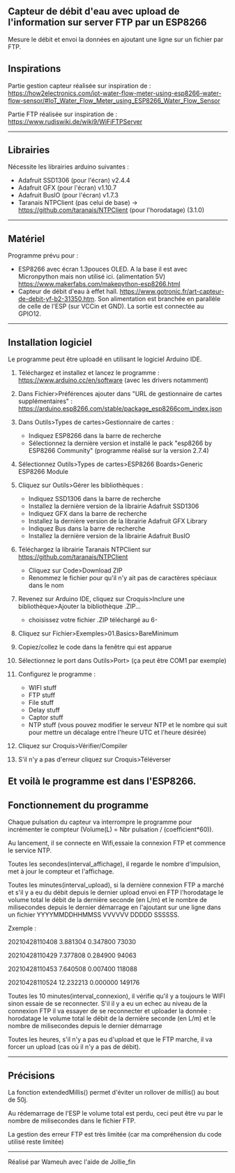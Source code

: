 Capteur de débit d'eau avec upload de l'information sur server FTP par un ESP8266
----------------------------------------------------------------------------------
Mesure le débit et envoi la données en ajoutant une ligne sur un fichier par FTP.

Inspirations
------------
Partie gestion capteur réalisée sur inspiration de :
https://how2electronics.com/iot-water-flow-meter-using-esp8266-water-flow-sensor/#IoT_Water_Flow_Meter_using_ESP8266_Water_Flow_Sensor

Partie FTP réalisée sur inspiration de :
https://www.rudiswiki.de/wiki9/WiFiFTPServer

----------------------------------------------------------------------------------


Librairies
----------
Nécessite les librairies arduino suivantes :
- Adafruit SSD1306 (pour l'écran) v2.4.4
- Adafruit GFX (pour l'écran) v1.10.7
- Adafruit BusIO (pour l'écran) v1.7.3
- Taranais NTPClient (pas celui de base) -> https://github.com/taranais/NTPClient (pour l'horodatage) (3.1.0)
----------------------------------------------------------------------------------


Matériel
--------
Programme prévu pour :
- ESP8266 avec écran 1.3pouces OLED. A la base il est avec Micronpython mais non utilisé ici. (alimentation 5V)
	https://www.makerfabs.com/makepython-esp8266.html
- Capteur de débit d'eau à effet hall.
	https://www.gotronic.fr/art-capteur-de-debit-yf-b2-31350.htm.
	Son alimentation est branchée en parallèle de celle de l'ESP (sur VCCin et GND). La sortie est connectée au GPIO12.
------------------------------------------------------------------------------------


Installation logiciel
----------------
Le programme peut être uploadé en utilisant le logiciel Arduino IDE.
1. Téléchargez et installez et lancez le programme : https://www.arduino.cc/en/software (avec les drivers notamment)

2. Dans Fichier>Préférences ajouter dans "URL de gestionnaire de cartes supplémentaires" :
	https://arduino.esp8266.com/stable/package_esp8266com_index.json
	
3. Dans Outils>Types de cartes>Gestionnaire de cartes :
	- Indiquez ESP8266 dans la barre de recherche
	- Sélectionnez la dernière version et installé le pack "esp8266 by ESP8266 Community" (programme réalisé sur la version 2.7.4)

4. Sélectionnez Outils>Types de cartes>ESP8266 Boards>Generic ESP8266 Module

5. Cliquez sur Outils>Gérer les bibliothèques :
	- Indiquez SSD1306 dans la barre de recherche
	- Installez la dernière version de la librairie Adafruit SSD1306
	- Indiquez GFX dans la barre de recherche
	- Installez la dernière version de la librairie Adafruit GFX Library
	- Indiquez Bus dans la barre de recherche
	- Installez la dernière version de la librairie Adafruit BusIO

6. Téléchargez la librairie Taranais NTPClient sur https://github.com/taranais/NTPClient
	- Cliquez sur Code>Download ZIP
	- Renommez le fichier pour qu'il n'y ait pas de caractères spéciaux dans le nom

7. Revenez sur Arduino IDE, cliquez sur Croquis>Inclure une bibliothèque>Ajouter la bibliothèque .ZIP...
	- choisissez votre fichier .ZIP téléchargé au 6-

8. Cliquez sur Fichier>Exemples>01.Basics>BareMinimum
9. Copiez/collez le code dans la fenêtre qui est apparue
10. Sélectionnez le port dans Outils>Port> (ça peut être COM1 par exemple)
11. Configurez le programme :
	- WIFI stuff
	- FTP stuff
	- File stuff
	- Delay stuff
	- Captor stuff
	- NTP stuff (vous pouvez modifier le serveur NTP et le nombre qui suit pour mettre un décalage entre l'heure UTC et l'heure désirée)

12. Cliquez sur Croquis>Vérifier/Compiler

13. S'il n'y a pas d'erreur cliquez sur Croquis>Téléverser

Et voilà le programme est dans l'ESP8266.
------------------------------------------------------------------------------------


Fonctionnement du programme
---------------------------
Chaque pulsation du capteur va interrompre le programme pour incrémenter le compteur (Volume(L) = Nbr pulsation / (coefficient*60)).

Au lancement, il se connecte en Wifi,essaie la connexion FTP et commence le service NTP.

Toutes les secondes(interval_affichage), il regarde le nombre d'impulsion, met à jour le compteur et l'affichage.

Toutes les minutes(interval_upload), si la dernière connexion FTP a marché et s'il y a eu du débit depuis le dernier upload envoi en FTP l'horodatage le volume total le débit de la dernière seconde (en L/m) et le nombre de milisecondes depuis le dernier démarrage en l'ajoutant sur une ligne dans un fichier YYYYMMDDHHMMSS VVVVVV DDDDD SSSSSS.

Zxemple : 

20210428110408 3.881304 0.347800 73030

20210428110429 7.377808 0.284900 94063

20210428110453 7.640508 0.007400 118088

20210428110524 12.232213 0.000000 149176

Toutes les 10 minutes(interval_connexion), il vérifie qu'il y a toujours le WIFI sinon essaie de se reconnecter. S'il il y a eu un echec au niveau de la connexion FTP il va essayer de se reconnecter et uploader la donnée : horodatage le volume total le débit de la dernière seconde (en L/m) et le nombre de milisecondes depuis le dernier démarrage

Toutes les heures, s'il n'y a pas eu d'upload et que le FTP marche, il va forcer un upload (cas où il n'y a pas de débit).

------------------------------------------------------------------------------------


Précisions
----------
La fonction extendedMillis() permet d'éviter un rollover de millis() au bout de 50j.

Au rédemarrage de l'ESP le volume total est perdu, ceci peut être vu par le nombre de milisecondes dans le fichier FTP.

La gestion des erreur FTP est très limitée (car ma compréhension du code utilisé reste limitée)



------------------------------------------------------------------------------------
Réalisé par Wameuh avec l'aide de Jollie_fin


